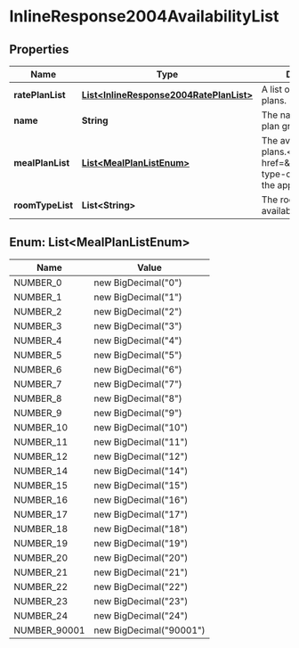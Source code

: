 

# InlineResponse2004AvailabilityList


## Properties

Name | Type | Description | Notes
------------ | ------------- | ------------- | -------------
**ratePlanList** | [**List&lt;InlineResponse2004RatePlanList&gt;**](InlineResponse2004RatePlanList.md) | A list of available rate plans. | 
**name** | **String** | The name of the rate plan group. | 
**mealPlanList** | [**List&lt;MealPlanListEnum&gt;**](#List&lt;MealPlanListEnum&gt;) | The available meal plans.&lt;p&gt;See also &lt;a href&#x3D;\&quot;#mealplan-type-codes\&quot;&gt;in the appendix&lt;/a&gt;.&lt;/p&gt; | 
**roomTypeList** | **List&lt;String&gt;** | The rooms this availability is for. | 



## Enum: List&lt;MealPlanListEnum&gt;

Name | Value
---- | -----
NUMBER_0 | new BigDecimal(&quot;0&quot;)
NUMBER_1 | new BigDecimal(&quot;1&quot;)
NUMBER_2 | new BigDecimal(&quot;2&quot;)
NUMBER_3 | new BigDecimal(&quot;3&quot;)
NUMBER_4 | new BigDecimal(&quot;4&quot;)
NUMBER_5 | new BigDecimal(&quot;5&quot;)
NUMBER_6 | new BigDecimal(&quot;6&quot;)
NUMBER_7 | new BigDecimal(&quot;7&quot;)
NUMBER_8 | new BigDecimal(&quot;8&quot;)
NUMBER_9 | new BigDecimal(&quot;9&quot;)
NUMBER_10 | new BigDecimal(&quot;10&quot;)
NUMBER_11 | new BigDecimal(&quot;11&quot;)
NUMBER_12 | new BigDecimal(&quot;12&quot;)
NUMBER_14 | new BigDecimal(&quot;14&quot;)
NUMBER_15 | new BigDecimal(&quot;15&quot;)
NUMBER_16 | new BigDecimal(&quot;16&quot;)
NUMBER_17 | new BigDecimal(&quot;17&quot;)
NUMBER_18 | new BigDecimal(&quot;18&quot;)
NUMBER_19 | new BigDecimal(&quot;19&quot;)
NUMBER_20 | new BigDecimal(&quot;20&quot;)
NUMBER_21 | new BigDecimal(&quot;21&quot;)
NUMBER_22 | new BigDecimal(&quot;22&quot;)
NUMBER_23 | new BigDecimal(&quot;23&quot;)
NUMBER_24 | new BigDecimal(&quot;24&quot;)
NUMBER_90001 | new BigDecimal(&quot;90001&quot;)



